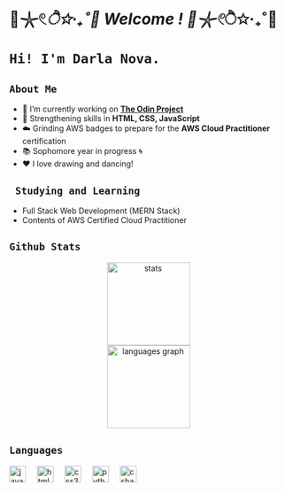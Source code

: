 # 🫧𓇼𓏲*ੈ✩‧₊˚🎐 Welcome ! 🫧𓇼𓏲*ੈ✩‧₊˚🎐

# `Hi! I'm Darla Nova.`


##  `About Me` 

- 🔭 I’m currently working on <a href="https://www.theodinproject.com/dashboard"><strong>The Odin Project</strong></a>
- 🌱 Strengthening skills in <strong>HTML, CSS, JavaScript</strong>
- ☁️ Grinding AWS badges to prepare for the <strong>AWS Cloud Practitioner</strong> certification
- 📚 Sophomore year in progress 🌀
- ❤️ I love drawing and dancing!

  
## ` Studying and Learning` 

- Full Stack Web Development (MERN Stack)
- Contents of AWS Certified Cloud Practitioner 


## `Github Stats` 
<div align="center">
   <img src="https://streak-stats.demolab.com?user=novadar-star&theme=dracula&hide_border=false"  style="margin-bottom =10px" 
  height="150" alt="stats"/>
 <br>
  <img src="https://github-readme-stats.vercel.app/api/top-langs?username=novadar-star&locale=en&hide_title=false&layout=compact&card_width=350&langs_count=5&theme=dracula&hide_border=false" height="150" alt="languages graph"  style="margin-bottom =10px" />
<br>
</div>



##  `Languages`

<div align="left">
  <img src="https://cdn.jsdelivr.net/gh/devicons/devicon/icons/javascript/javascript-original.svg" height="30" alt="javascript logo"  />
  <img width="12" />
  <img src="https://cdn.jsdelivr.net/gh/devicons/devicon/icons/html5/html5-original.svg" height="30" alt="html5 logo"  />
  <img width="12" />
  <img src="https://cdn.jsdelivr.net/gh/devicons/devicon/icons/css3/css3-original.svg" height="30" alt="css3 logo"  />
  <img width="12" />
  <img src="https://cdn.jsdelivr.net/gh/devicons/devicon/icons/python/python-original.svg" height="30" alt="python logo"  />
  <img width="12" />
  <img src="https://cdn.jsdelivr.net/gh/devicons/devicon/icons/csharp/csharp-original.svg" height="30" alt="csharp logo"  />
</div>

###


